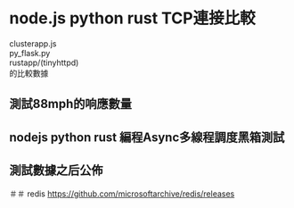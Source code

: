 # node.js python rust TCP連接比較

clusterapp.js     
py_flask.py  
rustapp/(tinyhttpd)   
的比較數據

## 測試88mph的响應數量

## nodejs python rust 編程Async多線程調度黑箱測試

## 測試數據之后公佈
＃＃ redis 
https://github.com/microsoftarchive/redis/releases
